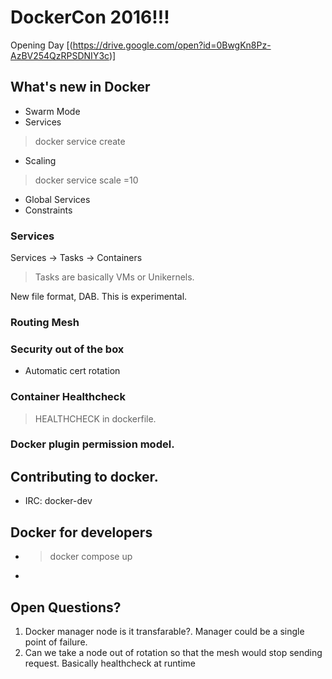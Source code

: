 # DockerCon 2016!!!

Opening Day
[(https://drive.google.com/open?id=0BwgKn8Pz-AzBV254QzRPSDNIY3c)]

## What's new in Docker
* Swarm Mode
* Services
> docker service create
* Scaling
> docker service scale <service-name>=10
* Global Services
* Constraints

### Services
Services -> Tasks -> Containers
> Tasks are basically VMs or Unikernels.

New file format, DAB. This is experimental.

### Routing Mesh
### Security out of the box
* Automatic cert rotation

### Container Healthcheck
>HEALTHCHECK in dockerfile.

### Docker plugin permission model.

## Contributing to docker.
* IRC: docker-dev

## Docker for developers
* > docker compose up
*


## Open Questions?
1. Docker manager node is it transfarable?. Manager could be a single point of failure.
2. Can we take a node out of rotation so that the mesh would stop sending request. Basically healthcheck at runtime
